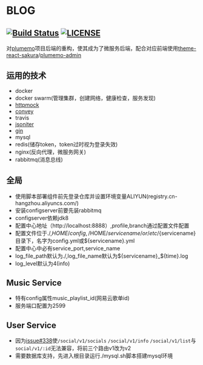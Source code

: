 # BLOG

[![Build Status](https://www.travis-ci.org/closetool/blog.svg?branch=master)](https://www.travis-ci.org/closetool/blog) [![LICENSE](https://img.shields.io/github/license/closetool/blog)](https://github.com/closetool/blog)
---
对[plumemo](https://github.com/byteblogs168/plumemo)项目后端的重构，使其成为了微服务后端，配合对应前端使用[theme-react-sakura](https://github.com/byteblogs168/theme-react-sakura/)/[plumemo-admin](https://github.com/byteblogs168/plumemo-admin)

## 运用的技术

* docker
* docker swarm(管理集群，创建网络，健康检查，服务发现)
* [httpmock](https://github.com/jarcoal/httpmock)
* [convey](https://github.com/smartystreets/goconvey)
* travis
* [jsoniter](https://github.com/json-iterator/go)
* [gin](https://github.com/gin-gonic/gin)
* mysql
* redis(储存token，token过时视为登录失效)
* nginx(反向代理，微服务网关)
* rabbitmq(消息总线)

## 全局

* 使用脚本部署组件前先登录仓库并设置环境变量ALIYUN(registry.cn-hangzhou.aliyuncs.com/)
* 安装configserver前要先装rabbitmq
* configserver依赖jdk8
* 配置中心地址（http://localhost:8888）,profile,branch通过配置文件配置
* 配置文件位于./,$HOME/config,/$HOME/${servicename}/ or /etc/${servicename}目录下，名字为config.yml或${servicename}.yml
* 配置中心中必有service_port,service_name
* log_file_path默认为./,log_file_name默认为${servicename}_${time}.log
* log_level默认为4(info)

## Music Service
* 特有config属性music_playlist_id(网易云歌单id)
* 服务端口配置为2599
## User Service
* 因为[issue#338](https://github.com/gin-gonic/gin/issues/388)使`/social/v1/socials` `/social/v1/info` `/social/v1/list`与`social/v1/:id`无法兼容，将前三个路由v1改为v2
* 需要数据库支持，先进入根目录运行./mysql.sh脚本搭建mysql环境